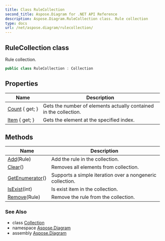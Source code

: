 ```yaml
---
title: Class RuleCollection
second_title: Aspose.Diagram for .NET API Reference
description: Aspose.Diagram.RuleCollection class. Rule collection
type: docs
url: /net/aspose.diagram/rulecollection/
---
```

## RuleCollection class

Rule collection.

```csharp
public class RuleCollection : Collection
```

## Properties

| Name | Description |
| --- | --- |
| [Count](../../aspose.diagram/collection/count/) { get; } | Gets the number of elements actually contained in the collection. |
| [Item](../../aspose.diagram/rulecollection/item/) { get; } | Gets the element at the specified index. |

## Methods

| Name | Description |
| --- | --- |
| [Add](../../aspose.diagram/rulecollection/add/)(Rule) | Add the rule in the collection. |
| [Clear](../../aspose.diagram/collection/clear/)() | Removes all elements from collection. |
| [GetEnumerator](../../aspose.diagram/collection/getenumerator/)() | Supports a simple iteration over a nongeneric collection. |
| [IsExist](../../aspose.diagram/collection/isexist/)(int) | Is exist item in the collection. |
| [Remove](../../aspose.diagram/rulecollection/remove/)(Rule) | Remove the rule from the collection. |

### See Also

* class [Collection](../collection/)
* namespace [Aspose.Diagram](../../aspose.diagram/)
* assembly [Aspose.Diagram](../../)


